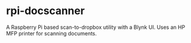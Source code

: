 # rpi-docscanner
A Raspberry Pi based scan-to-dropbox utility with a Blynk UI. Uses an HP MFP printer for scanning documents.
